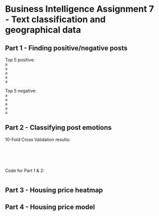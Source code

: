 # Business Intelligence Assignment 7 - Text classification and geographical data

## Part 1 - Finding positive/negative posts

Top 5 positive:  
`a`  
`a`  
`a`  
`a`  
`a`  

Top 5 negative:  
`a`  
`a`  
`a`  
`a`   
`a`

## Part 2 - Classifying post emotions

10-Fold Cross Validation results:  
``  
``  
``  
``  
`` 
``  
``  
``  
``  
`` 
  
Code for Part 1 & 2:  
```python

``` 

## Part 3 - Housing price heatmap 

## Part 4 - Housing price model

